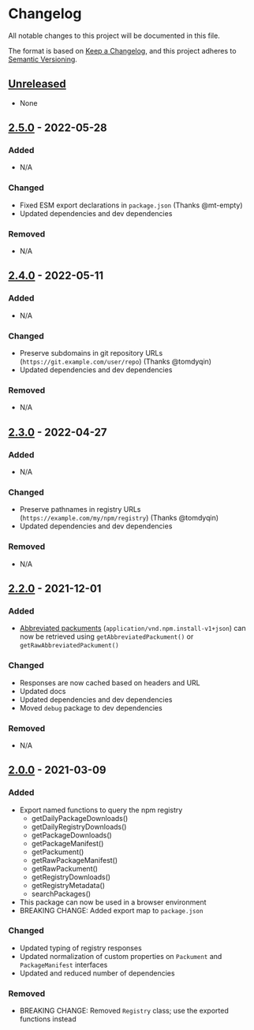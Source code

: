 # Changelog

All notable changes to this project will be documented in this file.

The format is based on [Keep a Changelog](https://keepachangelog.com/en/1.0.0/),
and this project adheres to [Semantic Versioning](https://semver.org/spec/v2.0.0.html).

## [Unreleased]

-   None

## [2.5.0] - 2022-05-28

### Added

-   N/A

### Changed

-   Fixed ESM export declarations in `package.json` (Thanks @mt-empty)
-   Updated dependencies and dev dependencies

### Removed

-   N/A

## [2.4.0] - 2022-05-11

### Added

-   N/A

### Changed

-   Preserve subdomains in git repository URLs (`https://git.example.com/user/repo`) (Thanks @tomdyqin)
-   Updated dependencies and dev dependencies

### Removed

-   N/A

## [2.3.0] - 2022-04-27

### Added

-   N/A

### Changed

-   Preserve pathnames in registry URLs (`https://example.com/my/npm/registry`) (Thanks @tomdyqin)
-   Updated dependencies and dev dependencies

### Removed

-   N/A

## [2.2.0] - 2021-12-01

### Added

-   [Abbreviated packuments](https://github.com/npm/registry/blob/master/docs/responses/package-metadata.md#abbreviated-metadata-format) (`application/vnd.npm.install-v1+json`) can now be retrieved using `getAbbreviatedPackument()` or `getRawAbbreviatedPackument()`

### Changed

-   Responses are now cached based on headers and URL
-   Updated docs
-   Updated dependencies and dev dependencies
-   Moved `debug` package to dev dependencies

### Removed

-   N/A

## [2.0.0] - 2021-03-09

### Added

-   Export named functions to query the npm registry
    -   getDailyPackageDownloads()
    -   getDailyRegistryDownloads()
    -   getPackageDownloads()
    -   getPackageManifest()
    -   getPackument()
    -   getRawPackageManifest()
    -   getRawPackument()
    -   getRegistryDownloads()
    -   getRegistryMetadata()
    -   searchPackages()
-   This package can now be used in a browser environment
-   BREAKING CHANGE: Added export map to `package.json`

### Changed

-   Updated typing of registry responses
-   Updated normalization of custom properties on `Packument` and `PackageManifest` interfaces
-   Updated and reduced number of dependencies

### Removed

-   BREAKING CHANGE: Removed `Registry` class; use the exported functions instead

[unreleased]: https://github.com/velut/node-query-registry/compare/v2.5.0...HEAD
[2.0.0]: https://github.com/velut/node-query-registry/compare/v1.2.0...v2.0.0
[2.2.0]: https://github.com/velut/node-query-registry/compare/v2.0.0...v2.2.0
[2.3.0]: https://github.com/velut/node-query-registry/compare/v2.2.0...v2.3.0
[2.4.0]: https://github.com/velut/node-query-registry/compare/v2.3.0...v2.4.0
[2.5.0]: https://github.com/velut/node-query-registry/compare/v2.4.0...v2.5.0
